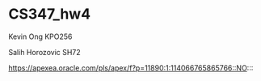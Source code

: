 # CS347_hw4

Kevin Ong
KPO256

Salih Horozovic
SH72

https://apexea.oracle.com/pls/apex/f?p=11890:1:114066765865766::NO:::
